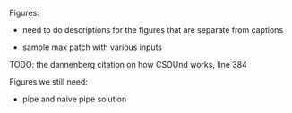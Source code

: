 Figures:

- need to do descriptions for the figures that are separate from captions


- sample max patch with various inputs

TODO: the dannenberg citation on how CSOUnd works, line 384


Figures we still need:
- pipe and naive pipe solution


